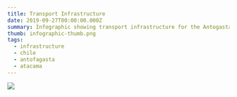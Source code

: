 ```yaml
---
title: Transport Infrastructure
date: 2019-09-27T00:00:00.000Z
summary: Infographic showing transport infrastructure for the Antogasta & Atacama region
thumb: infographic-thumb.png
tags:
  - infrastructure
  - chile
  - antofagasta
  - atacama
---
```

![](/assets/imgs/infographic.jpg)
